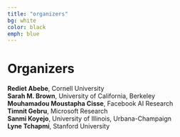 ```yaml
---
title: "organizers"
bg: white
color: black
emph: blue
---
```


# Organizers 

__Rediet Abebe__, Cornell University  
__Sarah M. Brown__, University of California, Berkeley  
__Mouhamadou Moustapha Cisse__, Facebook AI Research  
__Timnit Gebru__, Microsoft Research  
__Sanmi Koyejo__, University of Illinois, Urbana-Champaign  
__Lyne Tchapmi__, Stanford University
